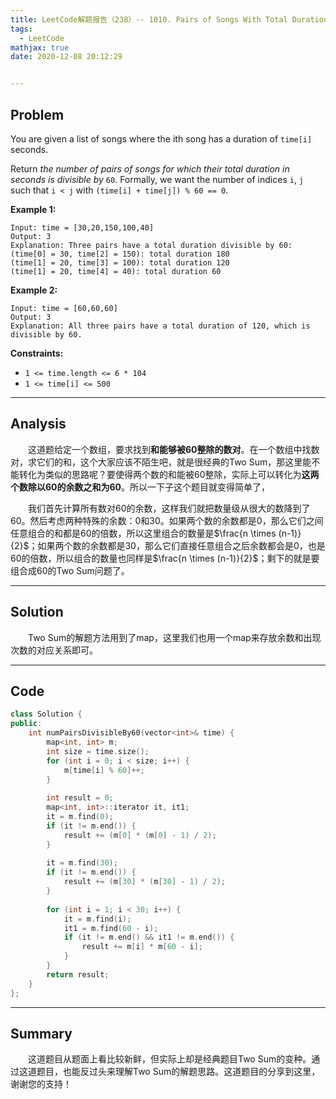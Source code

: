 ```yaml
---
title: LeetCode解题报告（238）-- 1010. Pairs of Songs With Total Durations Divisible by 60
tags:
  - LeetCode
mathjax: true
date: 2020-12-08 20:12:29


---
```


## Problem

You are given a list of songs where the ith song has a duration of `time[i]` seconds.

Return *the number of pairs of songs for which their total duration in seconds is divisible by* `60`. Formally, we want the number of indices `i`, `j` such that `i < j` with `(time[i] + time[j]) % 60 == 0`.

<!-- more -->

**Example 1:**

```
Input: time = [30,20,150,100,40]
Output: 3
Explanation: Three pairs have a total duration divisible by 60:
(time[0] = 30, time[2] = 150): total duration 180
(time[1] = 20, time[3] = 100): total duration 120
(time[1] = 20, time[4] = 40): total duration 60
```

**Example 2:**

```
Input: time = [60,60,60]
Output: 3
Explanation: All three pairs have a total duration of 120, which is divisible by 60.
```

**Constraints:**

- `1 <= time.length <= 6 * 104`
- `1 <= time[i] <= 500`

------

## Analysis

&emsp;&emsp;这道题给定一个数组，要求找到**和能够被60整除的数对**。在一个数组中找数对，求它们的和，这个大家应该不陌生吧，就是很经典的Two Sum，那这里能不能转化为类似的思路呢？要使得两个数的和能被60整除，实际上可以转化为**这两个数除以60的余数之和为60**。所以一下子这个题目就变得简单了，

&emsp;&emsp;我们首先计算所有数对60的余数，这样我们就把数量级从很大的数降到了60。然后考虑两种特殊的余数：0和30。如果两个数的余数都是0，那么它们之间任意组合的和都是60的倍数，所以这里组合的数量是$\frac{n \times (n-1)}{2}$；如果两个数的余数都是30，那么它们直接任意组合之后余数都会是0，也是60的倍数，所以组合的数量也同样是$\frac{n \times (n-1)}{2}$；剩下的就是要组合成60的Two Sum问题了。

------

## Solution

&emsp;&emsp;Two Sum的解题方法用到了map，这里我们也用一个map来存放余数和出现次数的对应关系即可。

------

## Code

```c++
class Solution {
public:
    int numPairsDivisibleBy60(vector<int>& time) {
        map<int, int> m;
        int size = time.size();
        for (int i = 0; i < size; i++) {
            m[time[i] % 60]++; 
        }
        
        int result = 0;
        map<int, int>::iterator it, it1;
        it = m.find(0);
        if (it != m.end()) {
            result += (m[0] * (m[0] - 1) / 2);
        }
        
        it = m.find(30);
        if (it != m.end()) {
            result += (m[30] * (m[30] - 1) / 2);
        }
        
        for (int i = 1; i < 30; i++) {
            it = m.find(i);
            it1 = m.find(60 - i);
            if (it != m.end() && it1 != m.end()) {
                result += m[i] * m[60 - i];
            }
        }
        return result;
    }
};
```

------

## Summary

&emsp;&emsp;这道题目从题面上看比较新鲜，但实际上却是经典题目Two Sum的变种。通过这道题目，也能反过头来理解Two Sum的解题思路。这道题目的分享到这里，谢谢您的支持！
